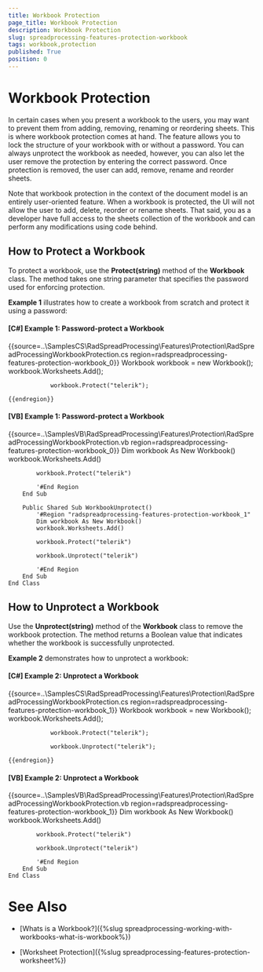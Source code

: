 ```yaml
---
title: Workbook Protection
page_title: Workbook Protection
description: Workbook Protection
slug: spreadprocessing-features-protection-workbook
tags: workbook,protection
published: True
position: 0
---
```


# Workbook Protection



In certain cases when you present a workbook to the users, you may want to prevent them from adding, removing, renaming or reordering sheets. This is where workbook protection comes at hand. The feature allows you to lock the structure of your workbook with or without a password. You can always unprotect the workbook as needed, however, you can also let the user remove the protection by entering the correct password. Once protection is removed, the user can add, remove, rename and reorder sheets.
      

Note that workbook protection in the context of the document model is an entirely user-oriented feature. When a workbook is protected, the UI will not allow the user to add, delete, reorder or rename sheets. That said, you as a developer have full access to the sheets collection of the workbook and can perform any modifications using code behind.
      

## How to Protect a Workbook

To protect a workbook, use the __Protect(string)__ method of the __Workbook__ class. The method takes one string parameter that specifies the password used for enforcing protection.
        

__Example 1__ illustrates how to create a workbook from scratch and protect it using a password:
        

#### __[C#] Example 1: Password-protect a Workbook__

{{source=..\SamplesCS\RadSpreadProcessing\Features\Protection\RadSpreadProcessingWorkbookProtection.cs region=radspreadprocessing-features-protection-workbook_0}}
	            Workbook workbook = new Workbook();
	            workbook.Worksheets.Add();
	
	            workbook.Protect("telerik");
	
	{{endregion}}



#### __[VB] Example 1: Password-protect a Workbook__

{{source=..\SamplesVB\RadSpreadProcessing\Features\Protection\RadSpreadProcessingWorkbookProtection.vb region=radspreadprocessing-features-protection-workbook_0}}
	        Dim workbook As New Workbook()
	        workbook.Worksheets.Add()
	
	        workbook.Protect("telerik")
	
	        '#End Region
	    End Sub
	
	    Public Shared Sub WorkbookUnprotect()
	        '#Region "radspreadprocessing-features-protection-workbook_1"
	        Dim workbook As New Workbook()
	        workbook.Worksheets.Add()
	
	        workbook.Protect("telerik")
	
	        workbook.Unprotect("telerik")
	
	        '#End Region
	    End Sub
	End Class



## How to Unprotect a Workbook

Use the __Unprotect(string)__ method of the __Workbook__ class to remove the workbook protection. The method returns a Boolean value that indicates whether the workbook is successfully unprotected.
        

__Example 2__ demonstrates how to unprotect a workbook:
        

#### __[C#] Example 2: Unprotect a Workbook__

{{source=..\SamplesCS\RadSpreadProcessing\Features\Protection\RadSpreadProcessingWorkbookProtection.cs region=radspreadprocessing-features-protection-workbook_1}}
	            Workbook workbook = new Workbook();
	            workbook.Worksheets.Add();
	
	            workbook.Protect("telerik");
	
	            workbook.Unprotect("telerik");
	
	{{endregion}}



#### __[VB] Example 2: Unprotect a Workbook__

{{source=..\SamplesVB\RadSpreadProcessing\Features\Protection\RadSpreadProcessingWorkbookProtection.vb region=radspreadprocessing-features-protection-workbook_1}}
	        Dim workbook As New Workbook()
	        workbook.Worksheets.Add()
	
	        workbook.Protect("telerik")
	
	        workbook.Unprotect("telerik")
	
	        '#End Region
	    End Sub
	End Class



# See Also

 * [Whats is a Workbook?]({%slug spreadprocessing-working-with-workbooks-what-is-workbook%})

 * [Worksheet Protection]({%slug spreadprocessing-features-protection-worksheet%})

